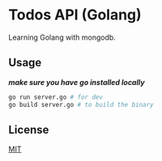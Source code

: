 # Todos API (Golang)

Learning Golang with mongodb.

## Usage

**_make sure you have go installed locally_**

```bash
go run server.go # for dev
go build server.go # to build the binary
```

## License

[MIT](https://choosealicense.com/licenses/mit/)
